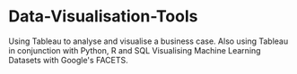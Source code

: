 # Data-Visualisation-Tools
Using Tableau to analyse and visualise a business case. Also using Tableau in conjunction with Python, R and SQL
Visualising Machine Learning Datasets with Google's FACETS.
